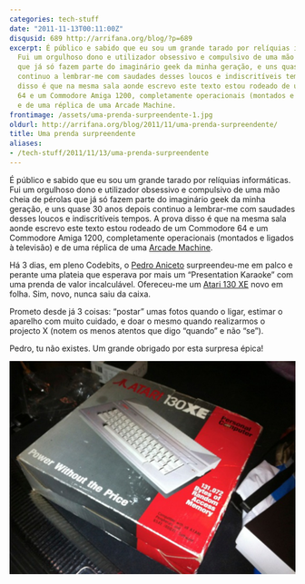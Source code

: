 ```yaml
---
categories: tech-stuff
date: "2011-11-13T00:11:00Z"
disqusid: 689 http://arrifana.org/blog/?p=689
excerpt: É público e sabido que eu sou um grande tarado por relíquias informáticas.
  Fui um orgulhoso dono e utilizador obsessivo e compulsivo de uma mão cheia de pérolas
  que já só fazem parte do imaginário geek da minha geração, e uns quase 30 anos depois
  continuo a lembrar-me com saudades desses loucos e indiscritíveis tempos. A prova
  disso é que na mesma sala aonde escrevo este texto estou rodeado de um Commodore
  64 e um Commodore Amiga 1200, completamente operacionais (montados e ligados à televisão)
  e de uma réplica de uma Arcade Machine.
frontimage: /assets/uma-prenda-surpreendente-1.jpg
oldurl: http://arrifana.org/blog/2011/11/uma-prenda-surpreendente/
title: Uma prenda surpreendente
aliases:
- /tech-stuff/2011/11/13/uma-prenda-surpreendente
---
```


É público e sabido que eu sou um grande tarado por relíquias informáticas. Fui um orgulhoso dono e utilizador obsessivo e compulsivo de uma mão cheia de pérolas que já só fazem parte do imaginário geek da minha geração, e uns quase 30 anos depois continuo a lembrar-me com saudades desses loucos e indiscritíveis tempos. A prova disso é que na mesma sala aonde escrevo este texto estou rodeado de um Commodore 64 e um Commodore Amiga 1200, completamente operacionais (montados e ligados à televisão) e de uma réplica de uma [Arcade Machine][1].

Há 3 dias, em pleno Codebits, o [Pedro Aniceto][2] surpreendeu-me em palco e perante uma plateia que esperava por mais um “Presentation Karaoke” com uma prenda de valor incalculável. Ofereceu-me um [Atari 130 XE][3] novo em folha. Sim, novo, nunca saiu da caixa.

Prometo desde já 3 coisas: “postar” umas fotos quando o ligar, estimar o aparelho com muito cuidado, e doar o mesmo quando realizarmos o projecto X (notem os menos atentos que digo “quando” e não “se”).

Pedro, tu não existes. Um grande obrigado por esta surpresa épica!

![IMG 0549](/assets/uma-prenda-surpreendente-1.jpg "IMG 0549")


[1]: http://arrifana.org/blog/2008/05/fazer-uma-maquina-de-arcade/
[2]: http://caoepulgas.blogspot.com/
[3]: http://en.wikipedia.org/wiki/Atari_8-bit_family:_XE_series_and_XE_Game_System